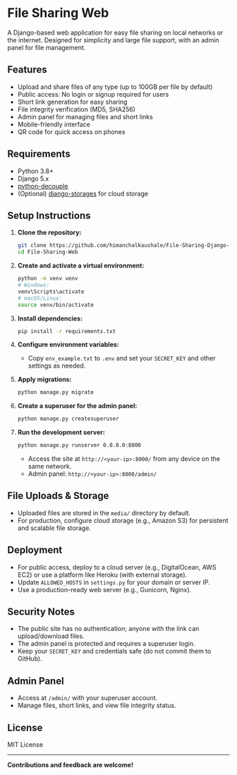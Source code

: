 # File Sharing Web

A Django-based web application for easy file sharing on local networks or the internet. Designed for simplicity and large file support, with an admin panel for file management.

## Features
- Upload and share files of any type (up to 100GB per file by default)
- Public access: No login or signup required for users
- Short link generation for easy sharing
- File integrity verification (MD5, SHA256)
- Admin panel for managing files and short links
- Mobile-friendly interface
- QR code for quick access on phones

## Requirements
- Python 3.8+
- Django 5.x
- [python-decouple](https://pypi.org/project/python-decouple/)
- (Optional) [django-storages](https://django-storages.readthedocs.io/en/latest/) for cloud storage

## Setup Instructions

1. **Clone the repository:**
   ```sh
   git clone https://github.com/himanchalkaushale/File-Sharing-Django-Server.git
   cd File-Sharing-Web
   ```

2. **Create and activate a virtual environment:**
   ```sh
   python -m venv venv
   # Windows:
   venv\Scripts\activate
   # macOS/Linux:
   source venv/bin/activate
   ```

3. **Install dependencies:**
   ```sh
   pip install -r requirements.txt
   ```

4. **Configure environment variables:**
   - Copy `env_example.txt` to `.env` and set your `SECRET_KEY` and other settings as needed.

5. **Apply migrations:**
   ```sh
   python manage.py migrate
   ```

6. **Create a superuser for the admin panel:**
   ```sh
   python manage.py createsuperuser
   ```

7. **Run the development server:**
   ```sh
   python manage.py runserver 0.0.0.0:8000
   ```
   - Access the site at `http://<your-ip>:8000/` from any device on the same network.
   - Admin panel: `http://<your-ip>:8000/admin/`

## File Uploads & Storage
- Uploaded files are stored in the `media/` directory by default.
- For production, configure cloud storage (e.g., Amazon S3) for persistent and scalable file storage.

## Deployment
- For public access, deploy to a cloud server (e.g., DigitalOcean, AWS EC2) or use a platform like Heroku (with external storage).
- Update `ALLOWED_HOSTS` in `settings.py` for your domain or server IP.
- Use a production-ready web server (e.g., Gunicorn, Nginx).

## Security Notes
- The public site has no authentication; anyone with the link can upload/download files.
- The admin panel is protected and requires a superuser login.
- Keep your `SECRET_KEY` and credentials safe (do not commit them to GitHub).

## Admin Panel
- Access at `/admin/` with your superuser account.
- Manage files, short links, and view file integrity status.

## License
MIT License

---

**Contributions and feedback are welcome!** 
